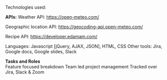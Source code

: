 Technologies used:

<strong>APIs:</strong>
Weather API:
https://open-meteo.com/

Geographic location API:
https://geocoding-api.open-meteo.com/

Recipe API:
https://developer.edamam.com/

Languages: Javascript [jQuery, AJAX, JSON], HTML, CSS
Other tools: Jira, Google docs, Google slides, Slack

<strong>Tasks and Roles</strong>
<br>
Feature focused breakdown
Team led project management
Tracked over Jira, Slack & Zoom



